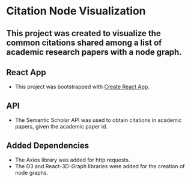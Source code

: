 # Citation Node Visualization
## This project was created to visualize the common citations shared among a list of academic research papers with a node graph.

## React App
- This project was bootstrapped with [Create React App](https://github.com/facebook/create-react-app).

## API
- The Semantic Scholar API was used to obtain citations in academic papers, given the academic paper id.

## Added Dependencies
- The Axios library was added for http requests.
- The D3 and React-3D-Graph libraries were added for the creation of node graphs.



